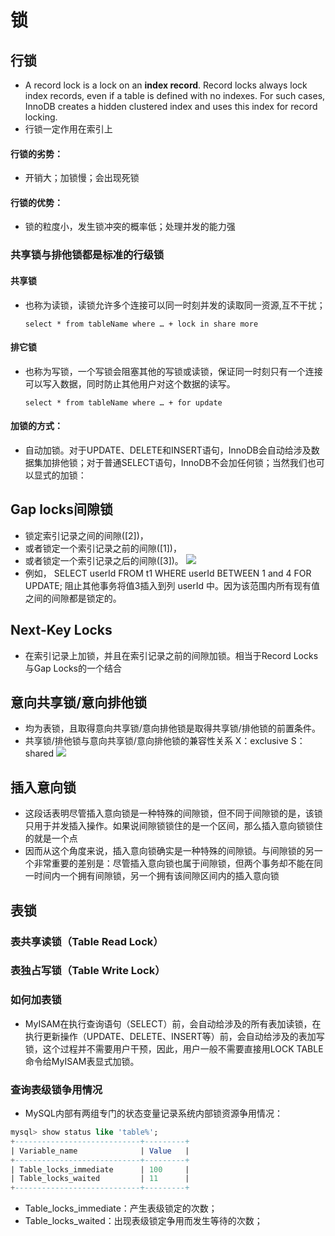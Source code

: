 # 锁
## 行锁
- A record lock is a lock on an **index record**. Record locks always lock index records, even if a table is defined with no indexes. For such cases, InnoDB creates a hidden clustered index and uses this index for record locking.
- 行锁一定作用在索引上
#### 行锁的劣势：
- 开销大；加锁慢；会出现死锁

#### 行锁的优势：
- 锁的粒度小，发生锁冲突的概率低；处理并发的能力强

### 共享锁与排他锁都是标准的行级锁
#### 共享锁
- 也称为读锁，读锁允许多个连接可以同一时刻并发的读取同一资源,互不干扰；
  ```
  select * from tableName where … + lock in share more
  ```
#### 排它锁
- 也称为写锁，一个写锁会阻塞其他的写锁或读锁，保证同一时刻只有一个连接可以写入数据，同时防止其他用户对这个数据的读写。
  ```
  select * from tableName where … + for update
  ```
#### 加锁的方式：
- 自动加锁。对于UPDATE、DELETE和INSERT语句，InnoDB会自动给涉及数据集加排他锁；对于普通SELECT语句，InnoDB不会加任何锁；当然我们也可以显式的加锁：

## Gap locks间隙锁
- 锁定索引记录之间的间隙([2])，
- 或者锁定一个索引记录之前的间隙([1])，
- 或者锁定一个索引记录之后的间隙([3])。
![](http://img.blog.itpub.net/blog/2019/04/26/8b02efd0d0f2ef3c.jpeg?x-oss-process=style/bb)
- 例如， SELECT userId FROM t1 WHERE userId BETWEEN 1 and 4 FOR UPDATE; 阻止其他事务将值3插入到列 userId 中。因为该范围内所有现有值之间的间隙都是锁定的。
## Next-Key Locks
- 在索引记录上加锁，并且在索引记录之前的间隙加锁。相当于Record Locks与Gap Locks的一个结合

## 意向共享锁/意向排他锁
- 均为表锁，且取得意向共享锁/意向排他锁是取得共享锁/排他锁的前置条件。
- 共享锁/排他锁与意向共享锁/意向排他锁的兼容性关系 X：exclusive S：shared
  ![](https://i.loli.net/2019/12/23/pxq8JgKzP1B2Qro.png)
## 插入意向锁
- 这段话表明尽管插入意向锁是一种特殊的间隙锁，但不同于间隙锁的是，该锁只用于并发插入操作。如果说间隙锁锁住的是一个区间，那么插入意向锁锁住的就是一个点
- 因而从这个角度来说，插入意向锁确实是一种特殊的间隙锁。与间隙锁的另一个非常重要的差别是：尽管插入意向锁也属于间隙锁，但两个事务却不能在同一时间内一个拥有间隙锁，另一个拥有该间隙区间内的插入意向锁

## 表锁
### 表共享读锁（Table Read Lock）
### 表独占写锁（Table Write Lock）
### 如何加表锁
- MyISAM在执行查询语句（SELECT）前，会自动给涉及的所有表加读锁，在执行更新操作（UPDATE、DELETE、INSERT等）前，会自动给涉及的表加写锁，这个过程并不需要用户干预，因此，用户一般不需要直接用LOCK TABLE命令给MyISAM表显式加锁。
### 查询表级锁争用情况
- MySQL内部有两组专门的状态变量记录系统内部锁资源争用情况：
```sql
mysql> show status like 'table%';
+----------------------------+---------+
| Variable_name              | Value   |
+----------------------------+---------+
| Table_locks_immediate      | 100     |
| Table_locks_waited         | 11      |
+----------------------------+---------+
```
- Table_locks_immediate：产生表级锁定的次数；
- Table_locks_waited：出现表级锁定争用而发生等待的次数；
